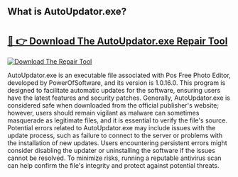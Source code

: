 ## What is AutoUpdator.exe? 

# <h2><a href="https://exedetect.com/download.php?AutoUpdator.exe">🔗 👉 Download The AutoUpdator.exe Repair Tool</a></h2>

[![Download The Repair Tool](https://exedetect.com/download-button.jpg)](https://exedetect.com/download.php?AutoUpdator.exe)

AutoUpdator.exe is an executable file associated with Pos Free Photo Editor, developed by PowerOfSoftware, and its version is 1.0.16.0. This program is designed to facilitate automatic updates for the software, ensuring users have the latest features and security patches. Generally, AutoUpdator.exe is considered safe when downloaded from the official publisher's website; however, users should remain vigilant as malware can sometimes masquerade as legitimate files, and it is essential to verify the file's source. Potential errors related to AutoUpdator.exe may include issues with the update process, such as failure to connect to the server or problems with the installation of new updates. Users encountering persistent errors might consider disabling the updater or uninstalling the software if the issues cannot be resolved. To minimize risks, running a reputable antivirus scan can help confirm the file's integrity and protect against potential threats.